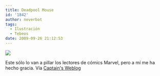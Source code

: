 ```yaml
---
title: Deadpool Mouse
id: '1842'
author: neverbot
tags:
  - Ilustración
  - Tebeos
date: 2009-09-26 21:12:53
---
```


[![](./deadpool.jpg)](http://mcclane.zonalibre.org/archives/114947.html)

Este sólo lo van a pillar los lectores de cómics Marvel, pero a mí me ha hecho gracia. Vía [Captain's Weblog](http://mcclane.zonalibre.org/archives/114947.html)